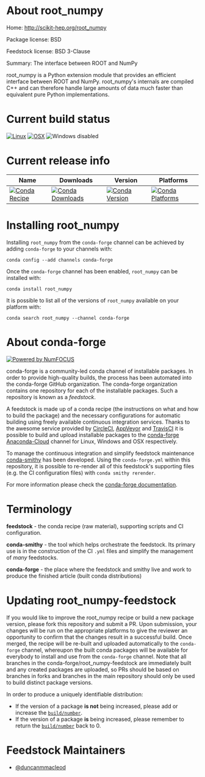 <!--
# -*- mode: jinja -*-
-->

About root_numpy
================

Home: http://scikit-hep.org/root_numpy

Package license: BSD

Feedstock license: BSD 3-Clause

Summary: The interface between ROOT and NumPy

root_numpy is a Python extension module that provides an efficient
interface between ROOT and NumPy. root_numpy's internals are compiled
C++ and can therefore handle large amounts of data much faster than
equivalent pure Python implementations.


Current build status
====================

[![Linux](https://img.shields.io/circleci/project/github/conda-forge/root_numpy-feedstock/master.svg?label=Linux)](https://circleci.com/gh/conda-forge/root_numpy-feedstock)
[![OSX](https://img.shields.io/travis/conda-forge/root_numpy-feedstock/master.svg?label=macOS)](https://travis-ci.org/conda-forge/root_numpy-feedstock)
![Windows disabled](https://img.shields.io/badge/Windows-disabled-lightgrey.svg)

Current release info
====================

| Name | Downloads | Version | Platforms |
| --- | --- | --- | --- |
| [![Conda Recipe](https://img.shields.io/badge/recipe-root_numpy-green.svg)](https://anaconda.org/conda-forge/root_numpy) | [![Conda Downloads](https://img.shields.io/conda/dn/conda-forge/root_numpy.svg)](https://anaconda.org/conda-forge/root_numpy) | [![Conda Version](https://img.shields.io/conda/vn/conda-forge/root_numpy.svg)](https://anaconda.org/conda-forge/root_numpy) | [![Conda Platforms](https://img.shields.io/conda/pn/conda-forge/root_numpy.svg)](https://anaconda.org/conda-forge/root_numpy) |

Installing root_numpy
=====================

Installing `root_numpy` from the `conda-forge` channel can be achieved by adding `conda-forge` to your channels with:

```
conda config --add channels conda-forge
```

Once the `conda-forge` channel has been enabled, `root_numpy` can be installed with:

```
conda install root_numpy
```

It is possible to list all of the versions of `root_numpy` available on your platform with:

```
conda search root_numpy --channel conda-forge
```


About conda-forge
=================

[![Powered by NumFOCUS](https://img.shields.io/badge/powered%20by-NumFOCUS-orange.svg?style=flat&colorA=E1523D&colorB=007D8A)](http://numfocus.org)

conda-forge is a community-led conda channel of installable packages.
In order to provide high-quality builds, the process has been automated into the
conda-forge GitHub organization. The conda-forge organization contains one repository
for each of the installable packages. Such a repository is known as a *feedstock*.

A feedstock is made up of a conda recipe (the instructions on what and how to build
the package) and the necessary configurations for automatic building using freely
available continuous integration services. Thanks to the awesome service provided by
[CircleCI](https://circleci.com/), [AppVeyor](https://www.appveyor.com/)
and [TravisCI](https://travis-ci.org/) it is possible to build and upload installable
packages to the [conda-forge](https://anaconda.org/conda-forge)
[Anaconda-Cloud](https://anaconda.org/) channel for Linux, Windows and OSX respectively.

To manage the continuous integration and simplify feedstock maintenance
[conda-smithy](https://github.com/conda-forge/conda-smithy) has been developed.
Using the ``conda-forge.yml`` within this repository, it is possible to re-render all of
this feedstock's supporting files (e.g. the CI configuration files) with ``conda smithy rerender``.

For more information please check the [conda-forge documentation](https://conda-forge.org/docs/).

Terminology
===========

**feedstock** - the conda recipe (raw material), supporting scripts and CI configuration.

**conda-smithy** - the tool which helps orchestrate the feedstock.
                   Its primary use is in the construction of the CI ``.yml`` files
                   and simplify the management of *many* feedstocks.

**conda-forge** - the place where the feedstock and smithy live and work to
                  produce the finished article (built conda distributions)


Updating root_numpy-feedstock
=============================

If you would like to improve the root_numpy recipe or build a new
package version, please fork this repository and submit a PR. Upon submission,
your changes will be run on the appropriate platforms to give the reviewer an
opportunity to confirm that the changes result in a successful build. Once
merged, the recipe will be re-built and uploaded automatically to the
`conda-forge` channel, whereupon the built conda packages will be available for
everybody to install and use from the `conda-forge` channel.
Note that all branches in the conda-forge/root_numpy-feedstock are
immediately built and any created packages are uploaded, so PRs should be based
on branches in forks and branches in the main repository should only be used to
build distinct package versions.

In order to produce a uniquely identifiable distribution:
 * If the version of a package **is not** being increased, please add or increase
   the [``build/number``](https://conda.io/docs/user-guide/tasks/build-packages/define-metadata.html#build-number-and-string).
 * If the version of a package **is** being increased, please remember to return
   the [``build/number``](https://conda.io/docs/user-guide/tasks/build-packages/define-metadata.html#build-number-and-string)
   back to 0.

Feedstock Maintainers
=====================

* [@duncanmmacleod](https://github.com/duncanmmacleod/)


